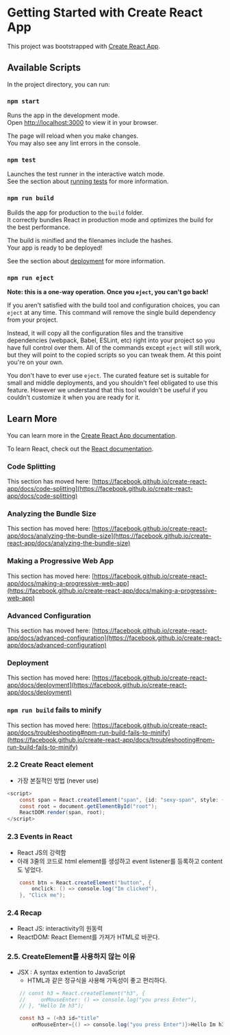 # Getting Started with Create React App

This project was bootstrapped with [Create React App](https://github.com/facebook/create-react-app).

## Available Scripts

In the project directory, you can run:

### `npm start`

Runs the app in the development mode.\
Open [http://localhost:3000](http://localhost:3000) to view it in your browser.

The page will reload when you make changes.\
You may also see any lint errors in the console.

### `npm test`

Launches the test runner in the interactive watch mode.\
See the section about [running tests](https://facebook.github.io/create-react-app/docs/running-tests) for more information.

### `npm run build`

Builds the app for production to the `build` folder.\
It correctly bundles React in production mode and optimizes the build for the best performance.

The build is minified and the filenames include the hashes.\
Your app is ready to be deployed!

See the section about [deployment](https://facebook.github.io/create-react-app/docs/deployment) for more information.

### `npm run eject`

**Note: this is a one-way operation. Once you `eject`, you can't go back!**

If you aren't satisfied with the build tool and configuration choices, you can `eject` at any time. This command will remove the single build dependency from your project.

Instead, it will copy all the configuration files and the transitive dependencies (webpack, Babel, ESLint, etc) right into your project so you have full control over them. All of the commands except `eject` will still work, but they will point to the copied scripts so you can tweak them. At this point you're on your own.

You don't have to ever use `eject`. The curated feature set is suitable for small and middle deployments, and you shouldn't feel obligated to use this feature. However we understand that this tool wouldn't be useful if you couldn't customize it when you are ready for it.

## Learn More

You can learn more in the [Create React App documentation](https://facebook.github.io/create-react-app/docs/getting-started).

To learn React, check out the [React documentation](https://reactjs.org/).

### Code Splitting

This section has moved here: [https://facebook.github.io/create-react-app/docs/code-splitting](https://facebook.github.io/create-react-app/docs/code-splitting)

### Analyzing the Bundle Size

This section has moved here: [https://facebook.github.io/create-react-app/docs/analyzing-the-bundle-size](https://facebook.github.io/create-react-app/docs/analyzing-the-bundle-size)

### Making a Progressive Web App

This section has moved here: [https://facebook.github.io/create-react-app/docs/making-a-progressive-web-app](https://facebook.github.io/create-react-app/docs/making-a-progressive-web-app)

### Advanced Configuration

This section has moved here: [https://facebook.github.io/create-react-app/docs/advanced-configuration](https://facebook.github.io/create-react-app/docs/advanced-configuration)

### Deployment

This section has moved here: [https://facebook.github.io/create-react-app/docs/deployment](https://facebook.github.io/create-react-app/docs/deployment)

### `npm run build` fails to minify

This section has moved here: [https://facebook.github.io/create-react-app/docs/troubleshooting#npm-run-build-fails-to-minify](https://facebook.github.io/create-react-app/docs/troubleshooting#npm-run-build-fails-to-minify)


### 2.2 Create React element
- 가장 본질적인 방법 (never use)
```java script
<script>
	const span = React.createElement("span", {id: "sexy-span", style: {color: "red"}}, "Hello, I'm a  span" );
	const root = document.getElementById("root");
	ReactDOM.render(span, root);
</script>
```

### 2.3 Events in React
- React JS의 강력함
- 아래 3줄의 코드로 html element를 생성하고 event listener를 등록하고 content도 넣었다.
```java script
	const btn = React.createElement("button", {
        onclick: () => console.log("Im clicked"),
    }, "Click me");
```

### 2.4 Recap
- React JS: interactivity의 원동력
- ReactDOM: React Element를 가져가 HTML로 바꾼다.

### 2.5. CreateElement를 사용하지 않는 이유
- JSX : A syntax extention to JavaScript
	- HTML과 같은 정규식을 사용해 가독성이 좋고 편리하다.
```java script
    // const h3 = React.createElement("h3", {
    //     onMouseEnter: () => console.log("you press Enter"),
    // }, "Hello Im h3");

    const h3 = (<h3 id="title"
        onMouseEnter={() => console.log("you press Enter")}>Hello Im h3</h3>);
```